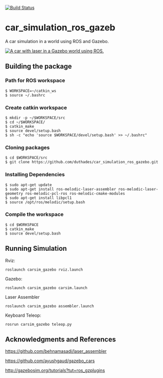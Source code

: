 [![Build Status](https://travis-ci.org/duthades/car_simulation_ros_gazebo.svg?branch=master)](https://travis-ci.org/duthades/car_simulation_ros_gazebo)
# car_simulation_ros_gazeb

A car simulation in a world using ROS and Gazebo.

[![A car with laser in a Gazebo world using ROS.
](https://yt-embed.herokuapp.com/embed?v=NQIqbieW0SM)](https://www.youtube.com/watch?v=NQIqbieW0SM "A car with laser in a Gazebo world using ROS.")



## Building the package
### Path for ROS workspace
```
$ WORKSPACE=~/catkin_ws
$ source ~/.bashrc
```

### Create catkin workspace
```
$ mkdir -p ~/$WORKSPACE/src
$ cd ~/$WORKSPACE/
$ catkin_make
$ source devel/setup.bash
$ sh -c "echo 'source $WORKSPACE/devel/setup.bash' >> ~/.bashrc"
```
### Cloning packages
```
$ cd $WORKSPACE/src
$ git clone https://github.com/duthades/car_simulation_ros_gazebo.git
```
### Installing Dependencies
```
$ sudo apt-get update
$ sudo apt-get install ros-melodic-laser-assembler ros-melodic-laser-geometry ros-melodic-pcl-ros ros-melodic-cmake-modules
$ sudo apt-get install libpcl1
$ source /opt/ros/melodic/setup.bash
```
### Compile the workspace
```
$ cd $WORKSPACE
$ catkin_make
$ source devel/setup.bash
```

## Running Simulation
Rviz:
```
roslaunch carsim_gazebo rviz.launch
```
Gazebo:
```
roslaunch carsim_gazebo carsim.launch
```
Laser Assembler
```
roslaunch carsim_gazebo assembler.launch
```
Keyboard Teleop:
```
rosrun carsim_gazebo teleop.py
```

## Acknowledgments and References
https://github.com/behnamasadi/laser_assembler

https://github.com/ayushgaud/gazebo_cars

http://gazebosim.org/tutorials?tut=ros_gzplugins

